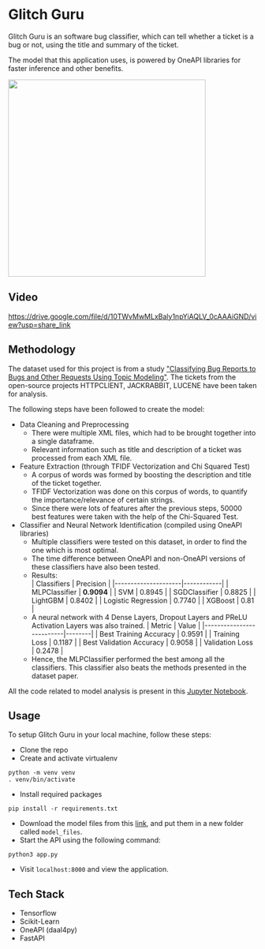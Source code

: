 # Glitch Guru

Glitch Guru is an software bug classifier, which can tell whether a ticket is a bug or not, using the title and summary of the ticket.

The model that this application uses, is powered by OneAPI libraries for faster inference and other benefits.

<img src="https://user-images.githubusercontent.com/25586296/227501224-59e10c2c-80fa-44bc-af0d-6184514588e8.png" height=400/>

## Video

https://drive.google.com/file/d/10TWvMwMLxBaly1npYiAQLV_0cAAAiGND/view?usp=share_link

## Methodology
The dataset used for this project is from a study ["Classifying Bug Reports to Bugs and Other Requests Using Topic Modeling"](https://github.com/hideakihata/BugReportClassificationDataset/tree/master). The tickets from the open-source projects HTTPCLIENT, JACKRABBIT, LUCENE have been taken for analysis.

The following steps have been followed to create the model:
- Data Cleaning and Preprocessing
    - There were multiple XML files, which had to be brought together into a single dataframe.
    - Relevant information such as title and description of a ticket was processed from each XML file.
- Feature Extraction (through TFIDF Vectorization and Chi Squared Test)
    - A corpus of words was formed by boosting the description and title of the ticket together.
    - TFIDF Vectorization was done on this corpus of words, to quantify the importance/relevance of certain strings.
    - Since there were lots of features after the previous steps, 50000 best features were taken with the help of the Chi-Squared Test.
- Classifier and Neural Network Identification (compiled using OneAPI libraries)
    - Multiple classifiers were tested on this dataset, in order to find the one which is most optimal.
    - The time difference between OneAPI and non-OneAPI versions of these classifiers have also been tested.
    - Results:        
        | Classifiers         | Precision  |
        |---------------------|------------|
        | MLPClassifier       | **0.9094** |
        | SVM                 | 0.8945     |
        | SGDClassifier       | 0.8825     |
        | LightGBM            | 0.8402     |
        | Logistic Regression | 0.7740     |
        | XGBoost             | 0.81       |
    - A neural network with 4 Dense Layers, Dropout Layers and PReLU Activation Layers was also trained.
        | Metric                   | Value  |
        |--------------------------|--------|
        | Best Training Accuracy   | 0.9591 |
        | Training Loss            | 0.1187 |
        | Best Validation Accuracy | 0.9058 |
        | Validation Loss          | 0.2478 |
    - Hence, the MLPClassifier performed the best among all the classifiers. This classifier also beats the methods presented in the dataset paper.

All the code related to model analysis is present in this [Jupyter Notebook](./BugClassificationFinal.ipynb).

## Usage

To setup Glitch Guru in your local machine, follow these steps:
- Clone the repo
- Create and activate virtualenv
```
python -m venv venv
. venv/bin/activate
```
- Install required packages
```
pip install -r requirements.txt
```
- Download the model files from this [link](https://drive.google.com/drive/folders/1wVfaybluH66AGRphDewZdW-YwE784O9l?usp=share_link), and put them in a new folder called `model_files`.
- Start the API using the following command:
```
python3 app.py
```
- Visit `localhost:8000` and view the application.

## Tech Stack
- Tensorflow
- Scikit-Learn
- OneAPI (daal4py)
- FastAPI
